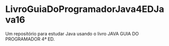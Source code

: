 # LivroGuiaDoProgramadorJava4EDJava16
Um repositório para estudar Java usando o livro JAVA GUIA DO PROGRAMADOR 4ª ED.
